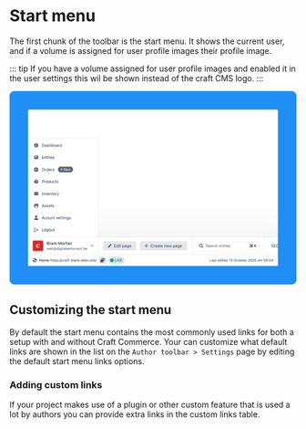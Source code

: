 # Start menu

The first chunk of the toolbar is the start menu. It shows the current user, and if a volume is assigned for user profile images their profile image.

::: tip
If you have a volume assigned for user profile images and enabled it in the user settings this wil be shown instead of the craft CMS logo.
:::

![Start menu widget](../public/images/start-menu.png)

## Customizing the start menu

By default the start menu contains the most commonly used links for both a setup with and without Craft Commerce. Your can customize what default links are shown in the list on the
`Author toolbar > Settings` page by editing the default start menu links options.

### Adding custom links

If your project makes use of a plugin or other custom feature that is used a lot by authors you can provide extra links in the custom links table.
